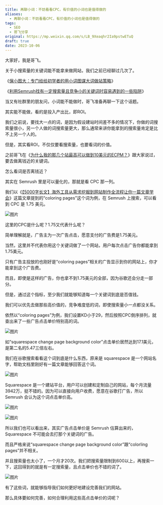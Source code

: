 ```yaml
---
title: 再聊小词：不妨看看CPC，有价值的小词也是值得做的
aliases:
  - 再聊小词：不妨看看CPC，有价值的小词也是值得做的
tags:
  - SEO
  - 哥飞分享
original: https://mp.weixin.qq.com/s/LB_9Xeaqhr2Ia9pstwETuQ
draft: true
date: 2023-10-06
---
```

大家好，我是哥飞。  

关于小搜索量的关键词能不能拿来做网站，我们之前已经聊过几次了。

《[保小图大：专门给给初学者的用小词图谋大词做站策略](http://mp.weixin.qq.com/s?__biz=MjM5OTIzMzYyMA==&mid=2650080426&idx=1&sn=86da6a2e5286dbf1079364af9b02bbd4&chksm=bf3f35918848bc874fe572059c2386c7e17df09ae6118ea336e7b1d653f740e09c06497043e0&scene=21#wechat_redirect)》  

《[利用Semrush找有一定搜索量且竞争小的关键词时容易遇到的一些陷阱](http://mp.weixin.qq.com/s?__biz=MjM5OTIzMzYyMA==&mid=2650079995&idx=1&sn=33a28926e9987ecc05e6d1f01168b14d&chksm=bf3f33c08848bad6578c203ba465db564e88427113ee09d7c3be9cce6f829049a78e1bbd1941&scene=21#wechat_redirect)》  

当又有社群里的朋友问，小词能不能做时，哥飞准备再聊一下这个话题。  

其实能不能做，看的是投入产出比，即ROI。

我们之前说，要找大一点的词，是因为假设建站时间差不多的情况下，你做的词搜索量很小，另一个人做的词搜索量更大，那么通常来讲你能拿到的搜索量肯定是比不上另一个人的。

但是，其实看ROI，不仅仅要看搜索量，也要看词的价值。

之前哥飞在《[为什么我的那几个站最高可以做到10美元的ECPM？](http://mp.weixin.qq.com/s?__biz=MjM5OTIzMzYyMA==&mid=2650079425&idx=1&sn=aa2bd542f22f33c7b0ae325b1bb5ac49&chksm=bf3f31fa8848b8ec4633cb305c0f73891438b85d333893b86ba570aaf2f478999c208614158b&scene=21#wechat_redirect)》跟大家说过，要去做离钱近的关键词。

怎么看词是否离钱近？

其实在 Semrush 里是可以量化的，那就是看 CPC 那一列。

我们以《[【5000字长文】海外工具从需求挖掘到网站制作全流程让你一篇文章学会](http://mp.weixin.qq.com/s?__biz=MjM5OTIzMzYyMA==&mid=2650080068&idx=1&sn=fd78f26239bf2187919b613a8d7c9a4f&chksm=bf3f327f8848bb69d2ef72fff06666370f0f5ad83dccccbf584a77c864f70120e625fad5f27a&scene=21#wechat_redirect)》这篇文章提到的“coloring pages”这个词为例，在 Semrush 上搜索，可以看到 CPC 是 1.75 美元。

![图片](https://mmbiz.qpic.cn/sz_mmbiz_png/LBrX00GQeictURmCRVj5GWgCeBYWNGJzSAauhibnnicWtwkCNHmVWXy4WF15mIib3UROicRfOZQUt3PQ69ChZjRjrDA/640?wx_fmt=png&tp=webp&wxfrom=5&wx_lazy=1&wx_co=1)

这里的CPC是什么呢？1.75又代表什么呢？  

简单理解就是，广告主为一次广告点击，愿意支付的广告费是1.75美元。  

当然，这里并不代表你用这个关键词做了一个网站，用户每次点击广告你都能拿到1.75美元。  

只有广告主投放的也刚好是“coloring pages”相关的广告显示到你的网站上，你才能拿到这个广告费。  

而且，即使是这样的广告，你也拿不到1.75美元的全部，因为谷歌还会分走一部分。

但是，通过这个指标，至少我们就能够知道每一个关键词到底是否值钱。

我们可以优先去做那些高价值的，竞争难度低的词，即使搜索量小一点都没关系。

依然以“coloring pages”为例，我们设置KD小于29，然后按照CPC倒序排列，就查出来了一些广告点击单价特别高的词。

![图片](https://mmbiz.qpic.cn/sz_mmbiz_png/LBrX00GQeictURmCRVj5GWgCeBYWNGJzSgTfmgTCiae9CesHZKEaREHO2Bm8icYDWgiaYzNSTllMknMxYHKUPt6PEQ/640?wx_fmt=png&tp=webp&wxfrom=5&wx_lazy=1&wx_co=1)

如“squarespace change page background color”点击单价居然达到17.1美元，是第二名的5.47三倍左右。

我们在谷歌搜索看看这个词到底是什么东西，原来是 squarespace 是一个网站名字，帮助文档里刚好有一篇文章能够回答这个词。

![图片](https://mmbiz.qpic.cn/sz_mmbiz_png/LBrX00GQeictURmCRVj5GWgCeBYWNGJzSn42Xibp8zBDr11icKpxYUoOP3aicXyQEowRgwtCbTVXkDibErAf62iceCfw/640?wx_fmt=png&tp=webp&wxfrom=5&wx_lazy=1&wx_co=1)

Squarespace 是一个建站平台，用户可以创建和定制自己的网站，每个月流量3942万，挺不错的。因为可以直接向用户收费，愿意在谷歌打广告，所以 Semrush 会认为这个词点击单价高。

![图片](https://mmbiz.qpic.cn/sz_mmbiz_png/LBrX00GQeictURmCRVj5GWgCeBYWNGJzS3Hibh4CYo2HjC7ztElsickdg5FkCPnZSt8C1BTPibdMVXuqNuUicIibHkibA/640?wx_fmt=png&tp=webp&wxfrom=5&wx_lazy=1&wx_co=1)

![图片](https://mmbiz.qpic.cn/sz_mmbiz_png/LBrX00GQeictURmCRVj5GWgCeBYWNGJzSWuOG1vGwFcmZKS1YZCic2y4ibNr77Yauf6cG76KK3oNibMWm6EyrSuCAQ/640?wx_fmt=png&tp=webp&wxfrom=5&wx_lazy=1&wx_co=1)  

所以我们也可以看出来，其实广告点击单价是 Semrush 估算出来的，Squarespace 不可能会去打那个关键词的广告。  

而且严格来说“squarespace change page background color”跟“colorling pages”并不相关。  

并且搜索量也太小了，一个月才20次。我们把搜索量限制到600以上，再搜索一下，这回得到的就是有一定搜索量，且点击单价也不错的词了。

![图片](https://mmbiz.qpic.cn/sz_mmbiz_png/LBrX00GQeictURmCRVj5GWgCeBYWNGJzSmk2sDO9xN63GpVuQkUPWPW4cGVekicUtArtJLftTvJ9rhh378K9mLqQ/640?wx_fmt=png&tp=webp&wxfrom=5&wx_lazy=1&wx_co=1)

有了这些词，就能够指导我们如何更好地建设完善我们的网站。

那么具体要如何完善，如何合理利用这些高点击单价的词呢？  